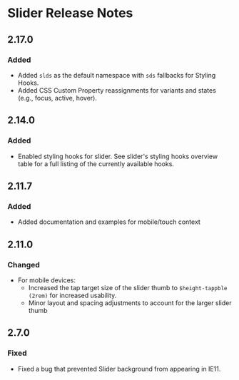 <!-- Release notes authoring guidelines: http://keepachangelog.com/ -->

# Slider Release Notes

<!-- ## [Unreleased] -->

## 2.17.0

### Added

- Added `slds` as the default namespace with `sds` fallbacks for Styling Hooks.
- Added CSS Custom Property reassignments for variants and states (e.g., focus, active, hover).

## 2.14.0

### Added

- Enabled styling hooks for slider. See slider's styling hooks overview table for a full listing of the currently available hooks.

## 2.11.7

### Added

- Added documentation and examples for mobile/touch context

## 2.11.0

### Changed

- For mobile devices:
  - Increased the tap target size of the slider thumb to `$height-tappble (2rem)` for increased usability.
  - Minor layout and spacing adjustments to account for the larger slider thumb

## 2.7.0

### Fixed

- Fixed a bug that prevented Slider background from appearing in IE11.
